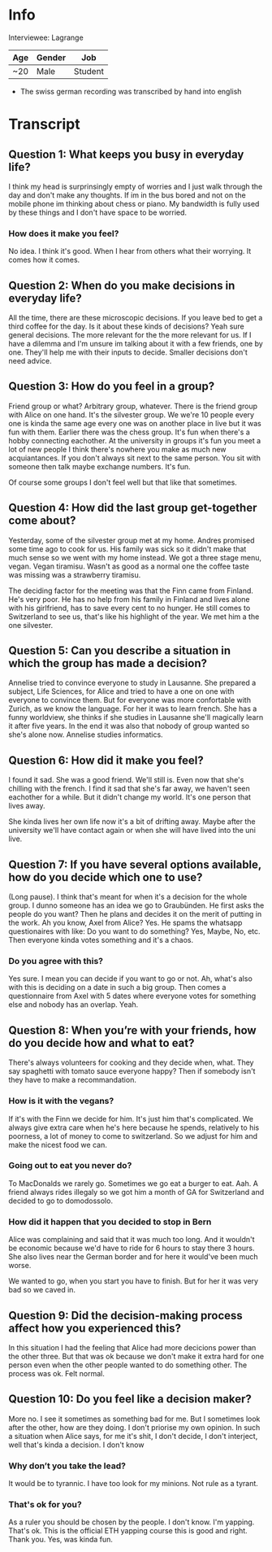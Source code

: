 # Info
Interviewee: Lagrange

| Age 	| Gender | Job     |
| ----- | ------ | ------- |
| ~20   | Male   | Student |

* The swiss german recording was transcribed by hand into english 

# Transcript
## Question 1: What keeps you busy in everyday life?
I think my head is surprinsingly empty of worries and I just walk through the day and don't make any thoughts. If im in the bus bored and not on the mobile phone im thinking about chess or piano. My bandwidth is fully used by these things and I don't have space to be worried.

### How does it make you feel?
No idea. I think it's good. When I hear from others what their worrying. It comes how it comes.


## Question 2: When do you make decisions in everyday life?
All the time, there are these microscopic decisions. If you leave bed to get a third coffee for the day. Is it about these kinds of decisions? Yeah sure general decisions. The more relevant for the the more relevant for us. If I have a dilemma and I'm unsure im talking about it with a few friends, one by one. They'll help me with their inputs to decide. Smaller decisions don't need advice.


## Question 3: How do you feel in a group?
Friend group or what? Arbitrary group, whatever. There is the friend group with Alice on one hand. It's the silvester group. We we're 10 people every one is kinda the same age every one was on another place in live but it was fun with them. Earlier there was the chess group. It's fun when there's a hobby connecting eachother. At the university in groups it's fun you meet a lot of new people I think there's nowhere you make as much new acquiantances. If you don't always sit next to the same person. You sit with someone then talk maybe exchange numbers. It's fun. 

Of course some groups I don't feel well but that like that sometimes.


## Question 4: How did the last group get-together come about?
Yesterday, some of the silvester group met at my home. Andres promised some time ago to cook for us. His family was sick so it didn't make that much sense so we went with my home instead. We got a three stage menu, vegan. Vegan tiramisu. Wasn't as good as a normal one the coffee taste was missing was a strawberry tiramisu.

The deciding factor for the meeting was that the Finn came from Finland. He's very poor. He has no help from his family in Finland and lives alone with his girlfriend, has to save every cent to no hunger. He still comes to Switzerland to see us, that's like his highlight of the year. We met him a the one silvester. 


## Question 5: Can you describe a situation in which the group has made a decision?
Annelise tried to convince everyone to study in Lausanne. She prepared a subject, Life Sciences, for Alice and tried to have a one on one with everyone to convince them. But for everyone was more confortable with Zurich, as we know the language. For her it was to learn french. She has a funny worldview, she thinks if she studies in Lausanne she'll magically learn it after five years. In the end it was also that nobody of group wanted so she's alone now. Annelise studies informatics.


## Question 6: How did it make you feel?
I found it sad. She was a good friend. We'll still is. Even now that she's chilling with the french. I find it sad that she's far away, we haven't seen eachother for a while. But it didn't change my world. It's one person that lives away. 

She kinda lives her own life now it's a bit of drifting away. Maybe after the university we'll have contact again or when she will have lived into the uni live.


## Question 7: If you have several options available, how do you decide which one to use?
(Long pause). I think that's meant for when it's a decision for the whole group. I dunno someone has an idea we go to Graubünden. He first asks the people do you want? Then he plans and decides it on the merit of putting in the work. Ah you know, Axel from Alice? Yes. He spams the whatsapp questionaires with like: Do you want to do something? Yes, Maybe, No, etc. Then everyone kinda votes something and it's a chaos.

### Do you agree with this?
Yes sure. I mean you can decide if you want to go or not. Ah, what's also with this is deciding on a date in such a big group. Then comes a questionnaire from Axel with 5 dates where everyone votes for something else and nobody has an overlap. Yeah. 


## Question 8: When you’re with your friends, how do you decide how and what to eat?
There's always volunteers for cooking and they decide when, what. They say spaghetti with tomato sauce everyone happy? Then if somebody isn't they have to make a recommandation. 

### How is it with the vegans? 
If it's with the Finn we decide for him. It's just him that's complicated. We always give extra care when he's here because he spends, relatively to his poorness, a lot of money to come to switzerland. So we adjust for him and make the nicest food we can. 

### Going out to eat you never do?
To MacDonalds we rarely go. Sometimes we go eat a burger to eat. Aah. A friend always rides illegaly so we got him a month of GA for Switzerland and decided to go to domodossolo. 

### How did it happen that you decided to stop in Bern
Alice was complaining and said that it was much too long. And it wouldn't be economic because we'd have to ride for 6 hours to stay there 3 hours. She also lives near the German border and for here it would've been much worse. 

We wanted to go, when you start you have to finish. But for her it was very bad so we caved in.


## Question 9: Did the decision-making process affect how you experienced this?
In this situation I had the feeling that Alice had more decicions power than the other three. But that was ok because we don't make it extra hard for one person even when the other people wanted to do something other. The process was ok. Felt normal.

## Question 10: Do you feel like a decision maker?
More no. I see it sometimes as something bad for me. But I sometimes look after the other, how are they doing. I don't priorise my own opinion. In such a situation when Alice says, for me it's shit, I don't decide, I don't interject, well that's kinda a decision. I don't know

### Why don’t you take the lead?
It would be to tyrannic. I have too look for my minions. Not rule as a tyrant.

### That's ok for you?
As a ruler you should be chosen by the people. I don't know. I'm yapping. That's ok. This is the official ETH yapping course this is good and right. Thank you. Yes, was kinda fun.